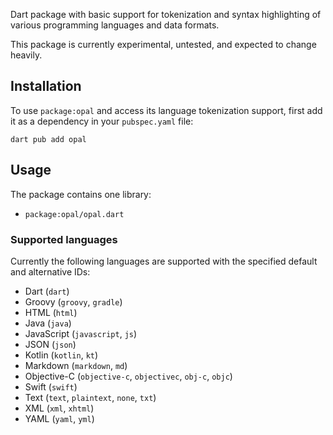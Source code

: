 Dart package with basic support for tokenization and syntax highlighting of
various programming languages and data formats.

This package is currently experimental, untested, and
expected to change heavily.

## Installation

To use `package:opal` and access its language tokenization support,
first add it as a dependency in your `pubspec.yaml` file:

```shell
dart pub add opal
```

## Usage

The package contains one library:

- `package:opal/opal.dart`

### Supported languages

Currently the following languages are supported with
the specified default and alternative IDs:

- Dart (`dart`)
- Groovy (`groovy`, `gradle`)
- HTML (`html`)
- Java (`java`)
- JavaScript (`javascript`, `js`)
- JSON (`json`)
- Kotlin (`kotlin`, `kt`)
- Markdown (`markdown`, `md`)
- Objective-C (`objective-c`, `objectivec`, `obj-c`, `objc`)
- Swift (`swift`)
- Text (`text`, `plaintext`, `none`, `txt`)
- XML (`xml`, `xhtml`)
- YAML (`yaml`, `yml`)
